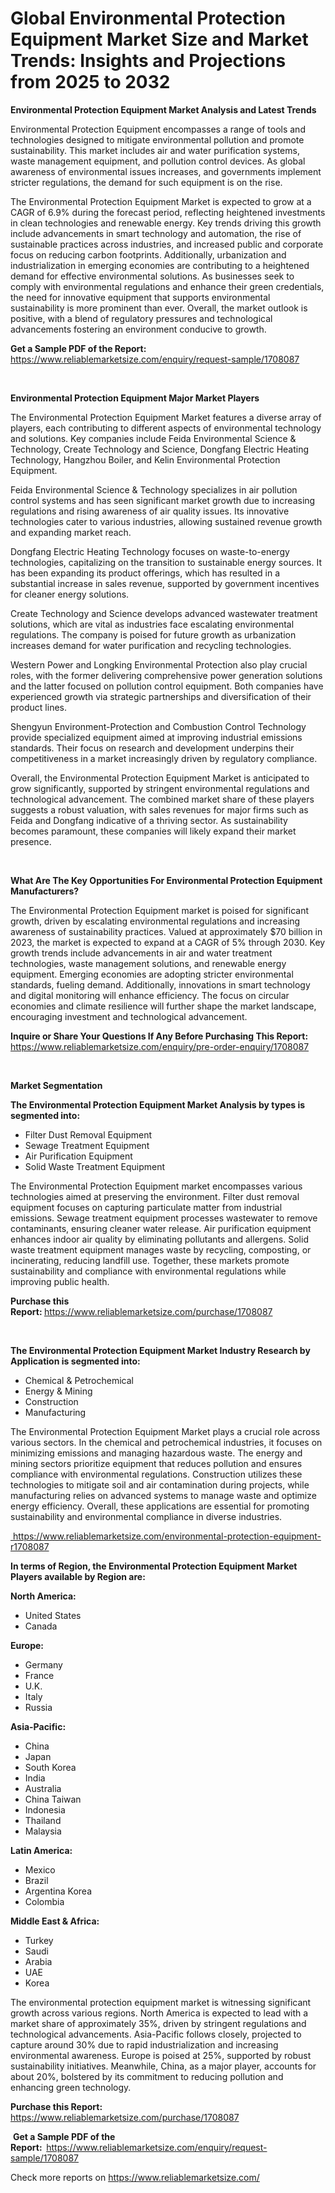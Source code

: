 <p><h1>Global Environmental Protection Equipment Market Size and Market Trends: Insights and Projections from 2025 to 2032</h1></p><p><strong>Environmental Protection Equipment Market Analysis and Latest Trends</strong></p>
<p><p>Environmental Protection Equipment encompasses a range of tools and technologies designed to mitigate environmental pollution and promote sustainability. This market includes air and water purification systems, waste management equipment, and pollution control devices. As global awareness of environmental issues increases, and governments implement stricter regulations, the demand for such equipment is on the rise. </p><p>The Environmental Protection Equipment Market is expected to grow at a CAGR of 6.9% during the forecast period, reflecting heightened investments in clean technologies and renewable energy. Key trends driving this growth include advancements in smart technology and automation, the rise of sustainable practices across industries, and increased public and corporate focus on reducing carbon footprints. Additionally, urbanization and industrialization in emerging economies are contributing to a heightened demand for effective environmental solutions. As businesses seek to comply with environmental regulations and enhance their green credentials, the need for innovative equipment that supports environmental sustainability is more prominent than ever. Overall, the market outlook is positive, with a blend of regulatory pressures and technological advancements fostering an environment conducive to growth.</p></p>
<p><strong>Get a Sample PDF of the Report:&nbsp;</strong> <a href="https://www.reliablemarketsize.com/enquiry/request-sample/1708087?utm_campaign=3564&utm_medium=2&utm_source=Github&utm_content=ia&utm_term=08042025&utm_id=environmental-protection-equipment">https://www.reliablemarketsize.com/enquiry/request-sample/1708087</a></p>
<p>&nbsp;</p>
<p><strong>Environmental Protection Equipment Major Market Players</strong></p>
<p><p>The Environmental Protection Equipment Market features a diverse array of players, each contributing to different aspects of environmental technology and solutions. Key companies include Feida Environmental Science & Technology, Create Technology and Science, Dongfang Electric Heating Technology, Hangzhou Boiler, and Kelin Environmental Protection Equipment.</p><p>Feida Environmental Science & Technology specializes in air pollution control systems and has seen significant market growth due to increasing regulations and rising awareness of air quality issues. Its innovative technologies cater to various industries, allowing sustained revenue growth and expanding market reach.</p><p>Dongfang Electric Heating Technology focuses on waste-to-energy technologies, capitalizing on the transition to sustainable energy sources. It has been expanding its product offerings, which has resulted in a substantial increase in sales revenue, supported by government incentives for cleaner energy solutions.</p><p>Create Technology and Science develops advanced wastewater treatment solutions, which are vital as industries face escalating environmental regulations. The company is poised for future growth as urbanization increases demand for water purification and recycling technologies.</p><p>Western Power and Longking Environmental Protection also play crucial roles, with the former delivering comprehensive power generation solutions and the latter focused on pollution control equipment. Both companies have experienced growth via strategic partnerships and diversification of their product lines.</p><p>Shengyun Environment-Protection and Combustion Control Technology provide specialized equipment aimed at improving industrial emissions standards. Their focus on research and development underpins their competitiveness in a market increasingly driven by regulatory compliance.</p><p>Overall, the Environmental Protection Equipment Market is anticipated to grow significantly, supported by stringent environmental regulations and technological advancement. The combined market share of these players suggests a robust valuation, with sales revenues for major firms such as Feida and Dongfang indicative of a thriving sector. As sustainability becomes paramount, these companies will likely expand their market presence.</p></p>
<p>&nbsp;</p>
<p><strong>What Are The Key Opportunities For Environmental Protection Equipment Manufacturers?</strong></p>
<p><p>The Environmental Protection Equipment market is poised for significant growth, driven by escalating environmental regulations and increasing awareness of sustainability practices. Valued at approximately $70 billion in 2023, the market is expected to expand at a CAGR of 5% through 2030. Key growth trends include advancements in air and water treatment technologies, waste management solutions, and renewable energy equipment. Emerging economies are adopting stricter environmental standards, fueling demand. Additionally, innovations in smart technology and digital monitoring will enhance efficiency. The focus on circular economies and climate resilience will further shape the market landscape, encouraging investment and technological advancement.</p></p>
<p><strong>Inquire or Share Your Questions If Any Before Purchasing This Report:</strong> <a href="https://www.reliablemarketsize.com/enquiry/pre-order-enquiry/1708087?utm_campaign=3564&utm_medium=2&utm_source=Github&utm_content=ia&utm_term=08042025&utm_id=environmental-protection-equipment">https://www.reliablemarketsize.com/enquiry/pre-order-enquiry/1708087</a></p>
<p>&nbsp;</p>
<p><strong>Market Segmentation</strong></p>
<p><strong>The Environmental Protection Equipment Market Analysis by types is segmented into:</strong></p>
<p><ul><li>Filter Dust Removal Equipment</li><li>Sewage Treatment Equipment</li><li>Air Purification Equipment</li><li>Solid Waste Treatment Equipment</li></ul></p>
<p><p>The Environmental Protection Equipment market encompasses various technologies aimed at preserving the environment. Filter dust removal equipment focuses on capturing particulate matter from industrial emissions. Sewage treatment equipment processes wastewater to remove contaminants, ensuring cleaner water release. Air purification equipment enhances indoor air quality by eliminating pollutants and allergens. Solid waste treatment equipment manages waste by recycling, composting, or incinerating, reducing landfill use. Together, these markets promote sustainability and compliance with environmental regulations while improving public health.</p></p>
<p><strong>Purchase this Report:&nbsp;</strong><a href="https://www.reliablemarketsize.com/purchase/1708087?utm_campaign=3564&utm_medium=2&utm_source=Github&utm_content=ia&utm_term=08042025&utm_id=environmental-protection-equipment">https://www.reliablemarketsize.com/purchase/1708087</a></p>
<p>&nbsp;</p>
<p><strong>The Environmental Protection Equipment Market Industry Research by Application is segmented into:</strong></p>
<p><ul><li>Chemical & Petrochemical</li><li>Energy & Mining</li><li>Construction</li><li>Manufacturing</li></ul></p>
<p><p>The Environmental Protection Equipment Market plays a crucial role across various sectors. In the chemical and petrochemical industries, it focuses on minimizing emissions and managing hazardous waste. The energy and mining sectors prioritize equipment that reduces pollution and ensures compliance with environmental regulations. Construction utilizes these technologies to mitigate soil and air contamination during projects, while manufacturing relies on advanced systems to manage waste and optimize energy efficiency. Overall, these applications are essential for promoting sustainability and environmental compliance in diverse industries.</p></p>
<p><a href="https://www.reliablemarketsize.com/environmental-protection-equipment-r1708087?utm_campaign=3564&utm_medium=2&utm_source=Github&utm_content=ia&utm_term=08042025&utm_id=environmental-protection-equipment">&nbsp;https://www.reliablemarketsize.com/environmental-protection-equipment-r1708087</a></p>
<p><strong>In terms of Region, the Environmental Protection Equipment Market Players available by Region are:</strong></p>
<p>
    <p> <strong> North America: </strong>
        <ul>
            <li>United States</li>
            <li>Canada</li>
        </ul>
        </p> 
    <p> <strong> Europe: </strong>
        <ul>
            <li>Germany</li>
            <li>France</li>
            <li>U.K.</li>
            <li>Italy</li>
            <li>Russia</li>
        </ul>
        </p> 
    <p> <strong> Asia-Pacific: </strong>
        <ul>
            <li>China</li>
            <li>Japan</li>
            <li>South Korea</li>
            <li>India</li>
            <li>Australia</li>
            <li>China Taiwan</li>
            <li>Indonesia</li>
            <li>Thailand</li>
            <li>Malaysia</li>
        </ul>
        </p> 
    <p> <strong> Latin America: </strong>
        <ul>
            <li>Mexico</li>
            <li>Brazil</li>
            <li>Argentina Korea</li>
            <li>Colombia</li>
        </ul>
        </p> 
    <p> <strong> Middle East & Africa: </strong>
        <ul>
            <li>Turkey</li>
            <li>Saudi</li>
            <li>Arabia</li>
            <li>UAE</li>
            <li>Korea</li>
        </ul>
    </p>
    </p>
<p><p>The environmental protection equipment market is witnessing significant growth across various regions. North America is expected to lead with a market share of approximately 35%, driven by stringent regulations and technological advancements. Asia-Pacific follows closely, projected to capture around 30% due to rapid industrialization and increasing environmental awareness. Europe is poised at 25%, supported by robust sustainability initiatives. Meanwhile, China, as a major player, accounts for about 20%, bolstered by its commitment to reducing pollution and enhancing green technology.</p></p>
<p><strong>Purchase this Report: </strong><a href="https://www.reliablemarketsize.com/purchase/1708087?utm_campaign=3564&utm_medium=2&utm_source=Github&utm_content=ia&utm_term=08042025&utm_id=environmental-protection-equipment">https://www.reliablemarketsize.com/purchase/1708087</a></p>
<p>&nbsp;<strong>Get a Sample PDF of the Report:&nbsp;&nbsp;</strong><a href="https://www.reliablemarketsize.com/enquiry/request-sample/1708087?utm_campaign=3564&utm_medium=2&utm_source=Github&utm_content=ia&utm_term=08042025&utm_id=environmental-protection-equipment">https://www.reliablemarketsize.com/enquiry/request-sample/1708087</a></p>
<p><strong></strong></p>
<p>Check more reports on <a href="https://www.reliablemarketsize.com/?utm_campaign=3564&utm_medium=2&utm_source=Github&utm_content=ia&utm_term=08042025&utm_id=environmental-protection-equipment">https://www.reliablemarketsize.com/</a></p>